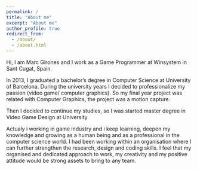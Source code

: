 ```yaml
---
permalink: /
title: "About me"
excerpt: "About me"
author_profile: true
redirect_from: 
  - /about/
  - /about.html
---
```



Hi, I am Marc Girones and I work as a Game Programmer at Winsystem in Sant Cugat, Spain. 

In 2013, I graduated a bachelor’s degree in Computer Science at University of Barcelona. During the university years I decided to professionalize my passion (video game/ computer graphics). So my final year project was related with Computer Graphics, the project was a motion capture. 

Then I decided to continue my studies, so I was started master degree in Video Game Design at University 


Actualy i working in game industry and i keep learning, deepen my knowledge and growing as a human being and as a professional in the computer science world. I had been working within an organisation where I can further strengthen the research, design and coding skills. I feel that my organised and dedicated approach to work, my creativity and my positive attitude would be strong assets to bring to any team.


